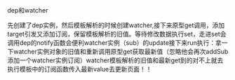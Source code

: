 

dep和watcher

先创建了dep实例，然后模板解析的时候创建watcher,接下来原型get调用，添加target引发又添加订阅，保留模板解析的旧值。等待修改数据执行set，走进set会调用dep的notify函数会便利watcher实例（sub）的update接下来run执行：拿一下watcher实例对象的旧值和重新调用原型get获取最新值（忽略他会再次addSub添加一个watcher实例订阅）watcher模板解析的旧值和最新get到的对不上就去执行模板中的订阅函数传入最新value去更新页面！！